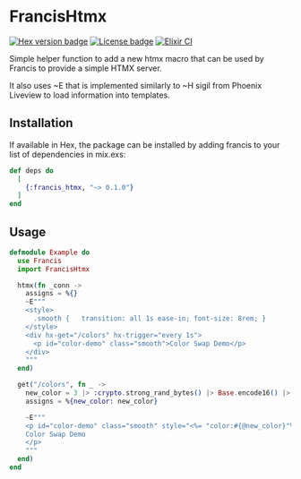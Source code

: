 # FrancisHtmx
[![Hex version badge](https://img.shields.io/hexpm/v/francis_htmx.svg)](https://hex.pm/packages/francis_htmx)
[![License badge](https://img.shields.io/hexpm/l/repo_example.svg)](https://github.com/filipecabaco/francis_htmx/blob/master/LICENSE.md)
[![Elixir CI](https://github.com/filipecabaco/francis_htmx/actions/workflows/elixir.yaml/badge.svg)](https://github.com/filipecabaco/francis_htmx/actions/workflows/elixir.yaml)

Simple helper function to add a new htmx macro that can be used by Francis to provide a simple HTMX server.

It also uses ~E that is implemented similarly to ~H sigil from Phoenix Liveview to load information into templates.

## Installation
If available in Hex, the package can be installed by adding francis to your list of dependencies in mix.exs:

```elixir
def deps do
  [
    {:francis_htmx, "~> 0.1.0"}
  ]
end
```
## Usage
```elixir
defmodule Example do
  use Francis
  import FrancisHtmx

  htmx(fn _conn ->
    assigns = %{}
    ~E"""
    <style>
      .smooth {   transition: all 1s ease-in; font-size: 8rem; }
    </style>
    <div hx-get="/colors" hx-trigger="every 1s">
      <p id="color-demo" class="smooth">Color Swap Demo</p>
    </div>
    """
  end)

  get("/colors", fn _ ->
    new_color = 3 |> :crypto.strong_rand_bytes() |> Base.encode16() |> then(&"##{&1}")
    assigns = %{new_color: new_color}

    ~E"""
    <p id="color-demo" class="smooth" style="<%= "color:#{@new_color}"%>">
    Color Swap Demo
    </p>
    """
  end)
end
```